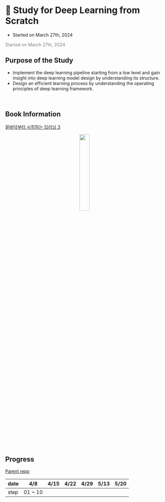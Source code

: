 # 📖 Study for Deep Learning from Scratch
- Started on March 27th, 2024

<span style="color:grey">
Started on March 27th, 2024
</span>

</br>

## Purpose of the Study
- Implement the deep learning pipeline starting from a low level and gain insight into deep learning model design by understanding its structure.
- Design an efficient learning process by understanding the operating principles of deep learning framework.
</br>

## Book Information
[밑바닥부터 시작하는 딥러닝 3](https://product.kyobobook.co.kr/detail/S000001810323) 
<div align="center">
<img src="https://image.yes24.com/Goods/95343845/XL" width="25%" height="25%" style="align: center">
</div>
</br>

## Progress
[Parent repo](https://github.com/esjo93/dl-from-scratch)

|date|4/8|4/15|4/22|4/29|5/13|5/20|
|---|:---:|:---:|:---:|:---:|:---:|:---:|
|step|01 ~ 10||||||
</br>


